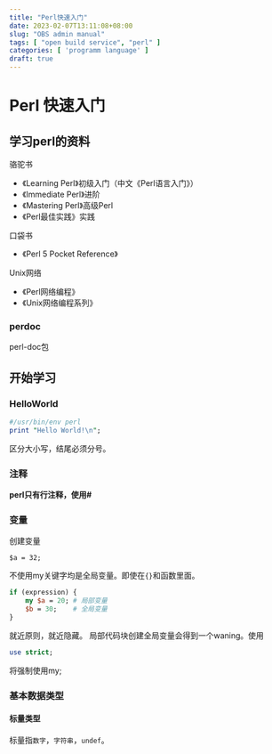```yaml
---
title: "Perl快速入门"
date: 2023-02-07T13:11:08+08:00
slug: "OBS admin manual"
tags: [ "open build service", "perl" ]
categories: [ 'programm language' ]
draft: true
---
```


# Perl 快速入门

## 学习perl的资料

骆驼书

- 《Learning Perl》初级入门（中文《Perl语言入门》）
- 《Immediate Perl》进阶
- 《Mastering Perl》高级Perl
- 《Perl最佳实践》实践

口袋书
- 《Perl 5 Pocket Reference》

Unix网络

- 《Perl网络编程》
- 《Unix网络编程系列》

### perdoc

perl-doc包

## 开始学习

### HelloWorld

```perl
#/usr/bin/env perl
print "Hello World!\n";
```
区分大小写，结尾必须分号。
### 注释

**perl只有行注释，使用#**

### 变量

创建变量
```
$a = 32;
```

不使用my关键字均是全局变量。即使在`{}`和函数里面。

```perl
if (expression) {
    my $a = 20; # 局部变量
    $b = 30;    # 全局变量
}
```
就近原则，就近隐藏。
局部代码块创建全局变量会得到一个waning。使用
```perl
use strict;
```
将强制使用my;

### 基本数据类型
#### 标量类型
标量指`数字`，`字符串`，`undef`。
